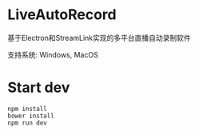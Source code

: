 # LiveAutoRecord
基于Electron和StreamLink实现的多平台直播自动录制软件

支持系统: Windows, MacOS

# Start dev
```
npm install
bower install
npm run dev
```
